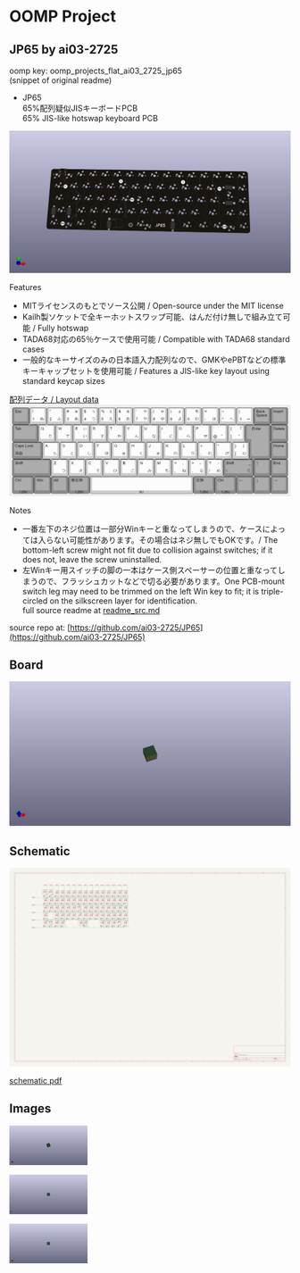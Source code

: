 # OOMP Project  
## JP65  by ai03-2725  
  
oomp key: oomp_projects_flat_ai03_2725_jp65  
(snippet of original readme)  
  
- JP65    
65%配列疑似JISキーボードPCB    
65% JIS-like hotswap keyboard PCB  
  
![Render](https://github.com/ai03-2725/JP65/blob/main/Render/Front.png)    
  
Features    
- MITライセンスのもとでソース公開 / Open-source under the MIT license    
- Kailh製ソケットで全キーホットスワップ可能、はんだ付け無しで組み立て可能 / Fully hotswap    
- TADA68対応の65％ケースで使用可能 / Compatible with TADA68 standard cases    
- 一般的なキーサイズのみの日本語入力配列なので、GMKやePBTなどの標準キーキャップセットを使用可能 / Features a JIS-like key layout using standard keycap sizes     
  
[配列データ / Layout data](http://www.keyboard-layout-editor.com/-/gists/1bc89d661a44315f9f2ad37c4e321d41)    
![Layout Image](https://github.com/ai03-2725/JP65/blob/main/Assets/Layout.png)    
  
Notes    
- 一番左下のネジ位置は一部分Winキーと重なってしまうので、ケースによっては入らない可能性があります。その場合はネジ無しでもOKです。/ The bottom-left screw might not fit due to collision against switches; if it does not, leave the screw uninstalled.    
- 左Winキー用スイッチの脚の一本はケース側スペーサーの位置と重なってしまうので、フラッシュカットなどで切る必要があります。One PCB-mount switch leg may need to be trimmed on the left Win key to fit; it is triple-circled on the silkscreen layer for identification.    
  full source readme at [readme_src.md](readme_src.md)  
  
source repo at: [https://github.com/ai03-2725/JP65](https://github.com/ai03-2725/JP65)  
## Board  
  
[![working_3d.png](working_3d_600.png)](working_3d.png)  
## Schematic  
  
[![working_schematic.png](working_schematic_600.png)](working_schematic.png)  
  
[schematic pdf](working_schematic.pdf)  
## Images  
  
[![working_3d.png](working_3d_140.png)](working_3d.png)  
  
[![working_3d_back.png](working_3d_back_140.png)](working_3d_back.png)  
  
[![working_3d_front.png](working_3d_front_140.png)](working_3d_front.png)  

